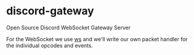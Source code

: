 # discord-gateway
Open Source Discord WebSocket Gateway Server 

For the WebSocket we use [ws](https://www.npmjs.com/package/ws) and we'll write our own packet handler for the individual opcodes and events.
